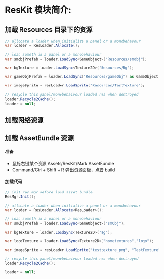 # ResKit 模块简介:

## 加载 Resources 目录下的资源

``` csharp
// allocate a loader when initialize a panel or a monobehavour
var loader = ResLoader.Allocate();

// load someth in a panel or a monobehaviour
var smobjPrefab = loader.LoadSync<GameObject>("Resources/smobj");

var bgTexture = loader.LoadSync<Texture2D>("Resources/Bg");

var gameObjPrefab = loader.LoadSync("Resources/gameObj") as GameObject;

var imageSprite = resLoader.LoadSprite("Resources/TestTexture");
 
// resycle this panel/monobehaivour loaded res when destroyed 
loader.Recycle2Cache();
loader = null;
```

## 加载网络资源

## 加载 AssetBundle 资源 

#### 准备

* 鼠标右键某个资源 Assets/ResKit/Mark AssetBundle
* Command/Ctrl + Shift + R 弹出资源面板，点击 build

#### 加载代码 
``` csharp
// init res mgr before load asset bundle
ResMgr.Init();

// allocate a loader when initialize a panel or a monobehavour
var loader = ResLoader.Allocate<ResLoader>();

// load someth in a panel or a monobehaviour
var smObjPrefab = loader.LoadSync<GameObject>("smObj");

var bgTexture = loader.LoadSync<Texture2D>("Bg");

var logoTexture = loader.LoadSync<Texture2D>("hometextures","logo");

var imageSprite = resLoader.LoadSprite("testtexture_png", "TestTexture");

// resycle this panel/monobehaivour loaded res when destroyed 
loader.Recycle2Cache();

loader = null;
```
